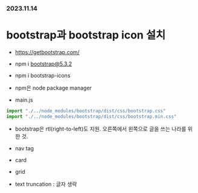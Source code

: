 ### 2023.11.14

# bootstrap과 bootstrap icon 설치
- https://getbootstrap.com/
- npm i bootstrap@5.3.2
- npm i bootstrap-icons

- npm은 node package manager

- main.js
```js
import "./../node_modules/bootstrap/dist/css/bootstrap.css" 
import "./../node_modules/bootstrap/dist/css/bootstrap.min.css"
```


- bootstrap은 rtl(right-to-left)도 지원. 오른쪽에서 왼쪽으로 글을 쓰는 나라를 위한 것.

- nav tag
- card
- grid 
- text truncation : 글자 생략
